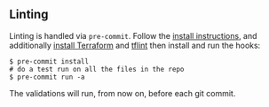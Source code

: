 ## Linting

Linting is handled via `pre-commit`. Follow the [install
instructions](https://pre-commit.com/#install), and additionally [install
Terraform](https://developer.hashicorp.com/terraform/install) and [tflint](https://github.com/terraform-linters/tflint?tab=readme-ov-file#installation) then install and
run the hooks:

``` console
$ pre-commit install
# do a test run on all the files in the repo
$ pre-commit run -a
```
The validations will run, from now on, before each git commit.
